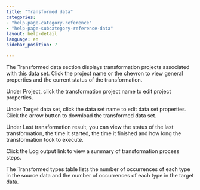 ```yaml
---
title: "Transformed data"
categories:
- "help-page-category-reference"
- "help-page-subcategory-reference-data"
layout: help-detail
language: en
sidebar_position: 7

---
```


The Transformed data section displays transformation projects associated with this data set. Click the project name or the chevron to view general properties and the current status of the transformation.

Under Project, click the transformation project name to edit project properties.

Under Target data set, click the data set name to edit data set properties. Click the arrow button to download the transformed data set.

Under Last transformation result, you can view the status of the last transformation, the time it started, the time it finished and how long the transformation took to execute.

Click the Log output link to view a summary of transformation process steps.

The Transformed types table lists the number of occurrences of each type in the source data and the number of occurrences of each type in the target data.
